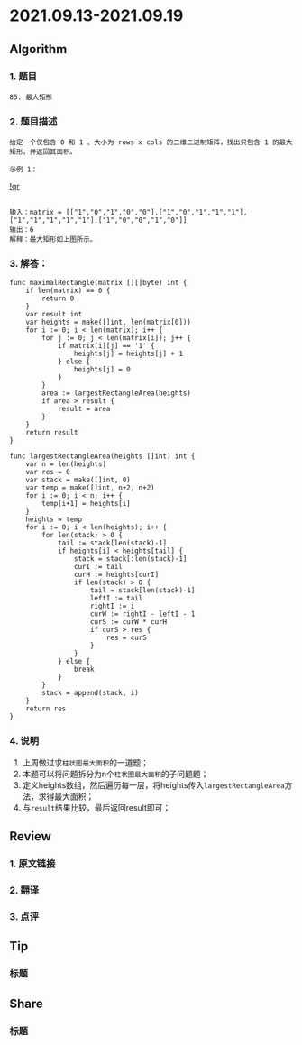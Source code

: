 # 2021.09.13-2021.09.19

## Algorithm
### 1. 题目
```
85. 最大矩形
```
### 2. 题目描述
```
给定一个仅包含 0 和 1 、大小为 rows x cols 的二维二进制矩阵，找出只包含 1 的最大矩形，并返回其面积。

示例 1：
```
[!qr](./images/0913_a_1.jpg)
```

输入：matrix = [["1","0","1","0","0"],["1","0","1","1","1"],["1","1","1","1","1"],["1","0","0","1","0"]]
输出：6
解释：最大矩形如上图所示。
```

### 3. 解答：
```golang
func maximalRectangle(matrix [][]byte) int {
	if len(matrix) == 0 {
		return 0
	}
	var result int
	var heights = make([]int, len(matrix[0]))
	for i := 0; i < len(matrix); i++ {
		for j := 0; j < len(matrix[i]); j++ {
			if matrix[i][j] == '1' {
				heights[j] = heights[j] + 1
			} else {
				heights[j] = 0
			}
		}
		area := largestRectangleArea(heights)
		if area > result {
			result = area
		}
	}
	return result
}

func largestRectangleArea(heights []int) int {
	var n = len(heights)
	var res = 0
	var stack = make([]int, 0)
	var temp = make([]int, n+2, n+2)
	for i := 0; i < n; i++ {
		temp[i+1] = heights[i]
	}
	heights = temp
	for i := 0; i < len(heights); i++ {
		for len(stack) > 0 {
			tail := stack[len(stack)-1]
			if heights[i] < heights[tail] {
				stack = stack[:len(stack)-1]
				curI := tail
				curH := heights[curI]
				if len(stack) > 0 {
					tail = stack[len(stack)-1]
					leftI := tail
					rightI := i
					curW := rightI - leftI - 1
					curS := curW * curH
					if curS > res {
						res = curS
					}
				}
			} else {
				break
			}
		}
		stack = append(stack, i)
	}
	return res
}
```
### 4. 说明
1. 上周做过求`柱状图最大面积`的一道题；
2. 本题可以将问题拆分为n个`柱状图最大面积`的子问题题；
3. 定义heights数组，然后遍历每一层，将heights传入`largestRectangleArea`方法，求得最大面积；
4. 与`result`结果比较，最后返回result即可；

## Review
### 1. 原文链接


### 2. 翻译


### 3. 点评


## Tip
### 标题


## Share
### 标题